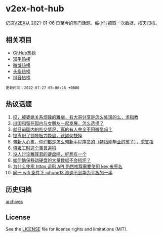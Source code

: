 # v2ex-hot-hub

 记录[V2EX](https://www.v2ex.com/)从 2021-01-06 日至今的热门话题。每小时抓取一次数据，按天[归档](archives)。
 
 ## 相关项目

- [GitHub热榜](https://github.com/snaildev/github-hot-hub)
- [知乎热榜](https://github.com/snaildev/zhihu-hot-hub)
- [微博热榜](https://github.com/snaildev/weibo-hot-hub)
- [头条热榜](https://github.com/snaildev/toutiao-hot-hub)
- [抖音热榜](https://github.com/snaildev/douyin-hot-hub)


 `更新时间：2022-07-27 05:06:15 +0800`

## 热议话题

1. [哎，被婆媳关系烦躁的雅痞，有大哥分享是怎么处理的么，求指教](https://www.v2ex.com/t/868698)
1. [出国和留在国内与女朋友一起发展，怎么选择？](https://www.v2ex.com/t/868723)
1. [就目前国内的社交情况，真的有人完全不用微信吗？](https://www.v2ex.com/t/868696)
1. [提离职了领导极力挽留，该如何抉择](https://www.v2ex.com/t/868746)
1. [带新人心累，你们都是怎么带新手程序员的（特指刚毕业的孩子），求支招](https://www.v2ex.com/t/868776)
1. [填报工时这个事普遍吗](https://www.v2ex.com/t/868697)
1. [没人讨论稚晖君的键盘吗，好想有一个](https://www.v2ex.com/t/868770)
1. [如何确保移动硬盘的大量数据不会损坏？](https://www.v2ex.com/t/868676)
1. [为什么使用 https 调用 API 仍然推荐需要使用 key 来签名](https://www.v2ex.com/t/868678)
1. [同一 wifi 条件下 iphone13 测速不到华为平板的一半](https://www.v2ex.com/t/868703)

## 历史归档

[archives](archives)

## License

See the [LICENSE](LICENSE) file for license rights and limitations (MIT).
